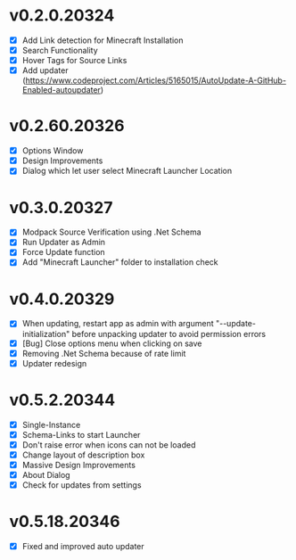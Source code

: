 ﻿# v0.2.0.20324
- [X] Add Link detection for Minecraft Installation
- [X] Search Functionality
- [X] Hover Tags for Source Links
- [X] Add updater (https://www.codeproject.com/Articles/5165015/AutoUpdate-A-GitHub-Enabled-autoupdater)

# v0.2.60.20326
- [X] Options Window
- [X] Design Improvements
- [X] Dialog which let user select Minecraft Launcher Location

# v0.3.0.20327
- [X] Modpack Source Verification using .Net Schema
- [X] Run Updater as Admin
- [X] Force Update function
- [X] Add "Minecraft Launcher" folder to installation check

# v0.4.0.20329
- [X] When updating, restart app as admin with argument "--update-initialization" before unpacking updater to avoid permission errors
- [X] [Bug] Close options menu when clicking on save
- [X] Removing .Net Schema because of rate limit
- [X] Updater redesign

# v0.5.2.20344
- [X] Single-Instance
- [X] Schema-Links to start Launcher
- [X] Don't raise error when icons can not be loaded
- [X] Change layout of description box
- [X] Massive Design Improvements
- [X] About Dialog
- [X] Check for updates from settings

# v0.5.18.20346
- [x] Fixed and improved auto updater